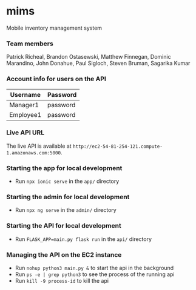 # mims
Mobile inventory management system

### Team members
Patrick Richeal, Brandon Ostasewski, Matthew Finnegan, Dominic Marandino, John Donahue, Paul Sigloch, Steven Bruman, Sagarika Kumar

### Account info for users on the API

| Username  | Password |
|-----------|----------|
| Manager1  | password |
| Employee1 | password |

### Live API URL
The live API is available at `http://ec2-54-81-254-121.compute-1.amazonaws.com:5000`.

### Starting the app for local development
* Run `npx ionic serve` in the `app/` directory

### Starting the admin for local development
* Run `npx ng serve` in the `admin/` directory

### Starting the API for local development
* Run `FLASK_APP=main.py flask run` in the `api/` directory

### Managing the API on the EC2 instance
* Run `nohup python3 main.py &` to start the api in the background
* Run `ps -e | grep python3` to see the process of the running api
* Run `kill -9 process-id` to kill the api

